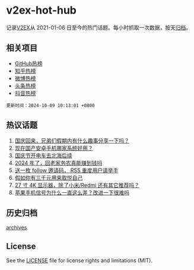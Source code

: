 # v2ex-hot-hub

 记录[V2EX](https://www.v2ex.com/)从 2021-01-06 日至今的热门话题。每小时抓取一次数据，按天[归档](archives)。
 
 ## 相关项目

- [GitHub热榜](https://github.com/lonnyzhang423/github-hot-hub)
- [知乎热榜](https://github.com/lonnyzhang423/zhihu-hot-hub)
- [微博热榜](https://github.com/lonnyzhang423/weibo-hot-hub)
- [头条热榜](https://github.com/lonnyzhang423/toutiao-hot-hub)
- [抖音热榜](https://github.com/lonnyzhang423/douyin-hot-hub)


 `更新时间：2024-10-09 10:13:01 +0800`

## 热议话题

1. [国庆回来，兄弟们假期内有什么趣事分享一下吗？](https://www.v2ex.com/t/1078201)
1. [现在国产安卓手机哪家系统好用？](https://www.v2ex.com/t/1078173)
1. [国庆节开电车去北海后续](https://www.v2ex.com/t/1078207)
1. [2024 年了，回老家务农真能赚到钱吗](https://www.v2ex.com/t/1078260)
1. [送一枚 follow 邀请码， RSS 重度用户请举手](https://www.v2ex.com/t/1078189)
1. [假如你有三千元用来取悦自己](https://www.v2ex.com/t/1078251)
1. [27 寸 4K 显示器，除了小米/Redmi 还有其它推荐吗？](https://www.v2ex.com/t/1078187)
1. [苹果手机信号为什么一直这么差？改进一下很难吗](https://www.v2ex.com/t/1078422)

## 历史归档

[archives](archives)

## License

See the [LICENSE](LICENSE) file for license rights and limitations (MIT).
